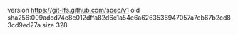 version https://git-lfs.github.com/spec/v1
oid sha256:009adcd74e8e012dffa82d6e1a54e6a6263536947057a7eb67b2cd83cd9ed27a
size 328

